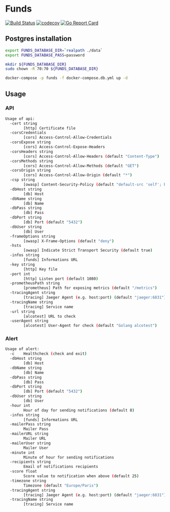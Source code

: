 # Funds

[![Build Status](https://travis-ci.org/ViBiOh/funds.svg?branch=master)](https://travis-ci.org/ViBiOh/funds)
[![codecov](https://codecov.io/gh/ViBiOh/funds/branch/master/graph/badge.svg)](https://codecov.io/gh/ViBiOh/funds)
[![Go Report Card](https://goreportcard.com/badge/github.com/ViBiOh/funds)](https://goreportcard.com/report/github.com/ViBiOh/funds)

## Postgres installation

```bash
export FUNDS_DATABASE_DIR=`realpath ./data`
export FUNDS_DATABASE_PASS=password

mkdir ${FUNDS_DATABASE_DIR}
sudo chown -R 70:70 ${FUNDS_DATABASE_DIR}

docker-compose -p funds -f docker-compose.db.yml up -d
```

## Usage

### API

```bash
Usage of api:
  -cert string
        [http] Certificate file
  -corsCredentials
        [cors] Access-Control-Allow-Credentials
  -corsExpose string
        [cors] Access-Control-Expose-Headers
  -corsHeaders string
        [cors] Access-Control-Allow-Headers (default "Content-Type")
  -corsMethods string
        [cors] Access-Control-Allow-Methods (default "GET")
  -corsOrigin string
        [cors] Access-Control-Allow-Origin (default "*")
  -csp string
        [owasp] Content-Security-Policy (default "default-src 'self'; base-uri 'self'")
  -dbHost string
        [db] Host
  -dbName string
        [db] Name
  -dbPass string
        [db] Pass
  -dbPort string
        [db] Port (default "5432")
  -dbUser string
        [db] User
  -frameOptions string
        [owasp] X-Frame-Options (default "deny")
  -hsts
        [owasp] Indicate Strict Transport Security (default true)
  -infos string
        [funds] Informations URL
  -key string
        [http] Key file
  -port int
        [http] Listen port (default 1080)
  -prometheusPath string
        [prometheus] Path for exposing metrics (default "/metrics")
  -tracingAgent string
        [tracing] Jaeger Agent (e.g. host:port) (default "jaeger:6831")
  -tracingName string
        [tracing] Service name
  -url string
        [alcotest] URL to check
  -userAgent string
        [alcotest] User-Agent for check (default "Golang alcotest")
```

### Alert

```bash
Usage of alert:
  -c    Healthcheck (check and exit)
  -dbHost string
        [db] Host
  -dbName string
        [db] Name
  -dbPass string
        [db] Pass
  -dbPort string
        [db] Port (default "5432")
  -dbUser string
        [db] User
  -hour int
        Hour of day for sending notifications (default 8)
  -infos string
        [funds] Informations URL
  -mailerPass string
        Mailer Pass
  -mailerURL string
        Mailer URL
  -mailerUser string
        Mailer User
  -minute int
        Minute of hour for sending notifications
  -recipients string
        Email of notifications recipients
  -score float
        Score value to notification when above (default 25)
  -timezone string
        Timezone (default "Europe/Paris")
  -tracingAgent string
        [tracing] Jaeger Agent (e.g. host:port) (default "jaeger:6831")
  -tracingName string
        [tracing] Service name
```
